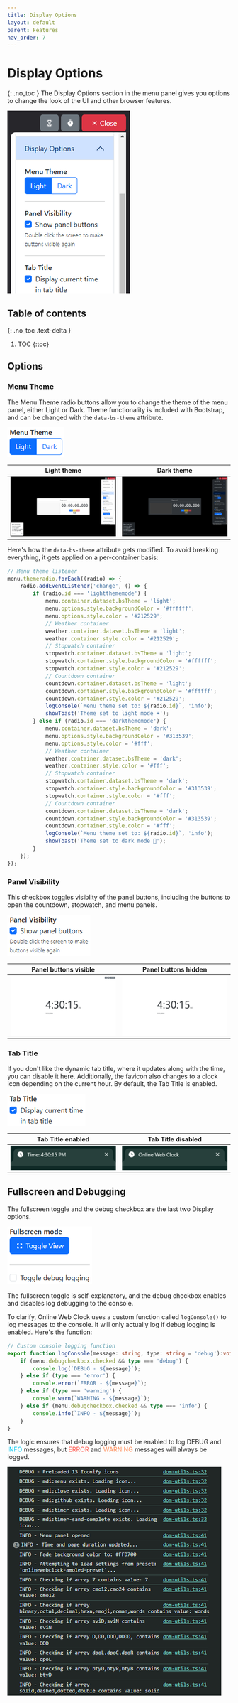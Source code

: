 ```yaml
---
title: Display Options
layout: default
parent: Features
nav_order: 7
---
```

# Display Options
{: .no_toc }
The Display Options section in the menu panel gives you options to change the look of the UI and other browser features. 

![A screenshot of the Display Options menu options.](/assets/images/docs-Features/displayoptions/displayoptions.png)

## Table of contents
{: .no_toc .text-delta }
1. TOC
{:toc}

## Options
### Menu Theme
The Menu Theme radio buttons allow you to change the theme of the menu panel, either Light or Dark. Theme functionality is included with Bootstrap, and can be changed with the `data-bs-theme` attribute.

![A screenshot of the Menu Theme radio buttons.](/assets/images/docs-Features/displayoptions/menutheme.png)

| Light theme | Dark theme |
| --- | --- |
| ![A screenshop of the page with Light theme enabled.](/assets/images/docs-Features/displayoptions/menutheme-light.png) | ![A screenshop of the page with Dark theme enabled.](/assets/images/docs-Features/displayoptions/menutheme-dark.png) |

Here's how the `data-bs-theme` attribute gets modified. To avoid breaking everything, it gets applied on a per-container basis:

```ts
// Menu theme listener
menu.themeradio.forEach((radio) => {
    radio.addEventListener('change', () => {
        if (radio.id === 'lightthememode') {
            menu.container.dataset.bsTheme = 'light';
            menu.options.style.backgroundColor = '#ffffff';
            menu.options.style.color = '#212529';
            // Weather container
            weather.container.dataset.bsTheme = 'light';
            weather.container.style.color = '#212529';
            // Stopwatch container
            stopwatch.container.dataset.bsTheme = 'light';
            stopwatch.container.style.backgroundColor = '#ffffff';
            stopwatch.container.style.color = '#212529';
            // Countdown container
            countdown.container.dataset.bsTheme = 'light';
            countdown.container.style.backgroundColor = '#ffffff';
            countdown.container.style.color = '#212529';
            logConsole(`Menu theme set to: ${radio.id}`, 'info');
            showToast('Theme set to light mode ☀️');
        } else if (radio.id === 'darkthememode') {
            menu.container.dataset.bsTheme = 'dark';
            menu.options.style.backgroundColor = '#313539';
            menu.options.style.color = '#fff';
            // Weather container
            weather.container.dataset.bsTheme = 'dark';
            weather.container.style.color = '#fff';
            // Stopwatch container
            stopwatch.container.dataset.bsTheme = 'dark';
            stopwatch.container.style.backgroundColor = '#313539';
            stopwatch.container.style.color = '#fff';
            // Countdown container
            countdown.container.dataset.bsTheme = 'dark';
            countdown.container.style.backgroundColor = '#313539';
            countdown.container.style.color = '#fff';
            logConsole(`Menu theme set to: ${radio.id}`, 'info');
            showToast('Theme set to dark mode 🌙');
        }
    });
});
```

### Panel Visibility
This checkbox toggles visiblity of the panel buttons, including the buttons to open the countdown, stopwatch, and menu panels.

![A screenshot of the Panel Visibility checkbox.](/assets/images/docs-Features/displayoptions/panelvisibility.png)

| Panel buttons visible | Panel buttons hidden |
| --- | --- |
| ![A screenshop of the page with Panel Visibility enabled.](/assets/images/docs-Features/displayoptions/panelvisibility-on.png) | ![A screenshop of the page with Panel Visibility disabled.](/assets/images/docs-Features/displayoptions/panelvisibility-off.png) |

### Tab Title
If you don't like the dynamic tab title, where it updates along with the time, you can disable it here. Additionally, the favicon also changes to a clock icon depending on the current hour. By default, the Tab Title is enabled.

![A screenshot of the Tab Title checkbox.](/assets/images/docs-Features/displayoptions/tabtitle.png)

| Tab Title enabled | Tab Title disabled |
| --- | --- |
| ![A screenshop of the page with Tab Title enabled.](/assets/images/docs-Features/displayoptions/tabtitle-on.png) | ![A screenshop of the page with Tab Title disabled.](/assets/images/docs-Features/displayoptions/tabtitle-off.png) |

## Fullscreen and Debugging
The fullscreen toggle and the debug checkbox are the last two Display options.

![A screenshot of the Fullscreen and debug logging options.](/assets/images/docs-Features/displayoptions/fullscreen-debug.png)

The fullscreen toggle is self-explanatory, and the debug checkbox enables and disables log debugging to the console.

To clarify, Online Web Clock uses a custom function called `logConsole()` to log messages to the console. It will only actually log if debug logging is enabled. Here's the function:

```ts
// Custom console logging function
export function logConsole(message: string, type: string = 'debug'):void {
    if (menu.debugcheckbox.checked && type === 'debug') {
        console.log(`DEBUG - ${message}`);
    } else if (type === 'error') {
        console.error(`ERROR - ${message}`);
    } else if (type === 'warning') {
        console.warn(`WARNING - ${message}`);
    } else if (menu.debugcheckbox.checked && type === 'info') {
        console.info(`INFO - ${message}`);
    }
}
```

The logic ensures that debug logging must be enabled to log DEBUG and <span style="color: #0DCAF0;">INFO</span> messages, but <span style="color: #FF5449;">ERROR</span> and <span style="color: #FE8D59;">WARNING</span> messages will always be logged.

![A screenshot of the console with debug logging enabled. First, Iconify icons are preloaded, then a preset is manually loaded from the menu.](/assets/images/docs-Features/displayoptions/debug-console.png)
